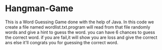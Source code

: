 # Hangman-Game
This is a Word Guessing Game done with the help of Java. In this code we create a file named wordlist.txt.program will read from that file randomly words and give a hint to guess the word. you can have 6 chances to guess the correct word. if you are fail,it will show you are loss and give the correct ans else it'll congrats you for guessing the correct word.
